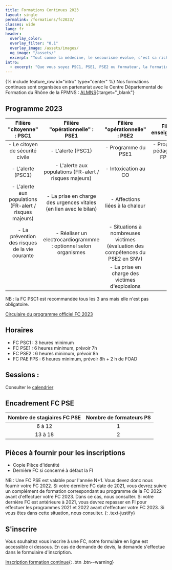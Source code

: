 ```yaml
---
title: Formations Continues 2023
layout: single
permalink: /formations/fc2023/
classes: wide
lang: fr
header:   
  overlay_color: 
  overlay_filter: "0.1"
  overlay_image: /assets/images/
  og_image: "/assets/"
  excerpt: "Tout comme la médecine, le secourisme évolue, c'est sa richesse et sa force. Quelles nouveautés pour 2023 ?"
intro:
  - excerpt: "Que vous soyez PSC1, PSE1, PSE2 ou formateur, la formation continue obligatoire (filière opérationnelle) de secourisme vous concerne. Veuillez trouver ci dessous les éléments inhérents au programme de 2023. "
---
```

{% include feature_row id="intro" type="center" %}
Nos formations continues sont organisées en partenariat avec le Centre Départemental de Formation du Rhône de la FPMNS : [ALMNS](https://www.aleaumns.com/){:target="_blank"}

## Programme 2023

| Filière "citoyenne" : PSC1 | Filière "opérationnelle" : PSE1 | Filière "opérationnelle" : PSE2 | Filière enseignement |
|:------:|:------:|:------:|:------:|
| - Le citoyen de sécurité civile | - L'alerte (PSC1) | - Programme du PSE1 | - Programme pédagogique FPMNS |
|- L'alerte (PSC1)|- L'alerte aux populations (FR-alert / risques majeurs)|- Intoxication au CO |
|- L'alerte aux populations (FR-alert / risques majeurs) |- La prise en charge des urgences vitales (en lien avec le bilan)|- Affections liées à la chaleur |
|- La prévention des risques de la vie courante|- Réaliser un electrocardiogrammme : optionnel selon organismes|- Situations à nombreuses victimes (évaluation des compétences du PSE2 en SNV)|
|||- La prise en charge des victimes d'explosions|


NB : la FC PSC1 est recommandée tous les 3 ans mais elle n'est pas obligatoire.

[Circulaire du programme officiel FC 2023](assets/doc/circulaire_FC_2023.pdf)

## Horaires
- FC PSC1 : 3 heures minimum
- FC PSE1 : 6 heures minimum, prévoir 7h
- FC PSE2 : 6 heures minimum, prévoir 8h
- FC PAE FPS : 6 heures minimum, prévoir 8h + 2 h de FOAD

## Sessions :
Consulter le [calendrier](/calendrier/)

## Encadrement FC PSE
| Nombre de stagiaires FC PSE | Nombre de formateurs PS |
|:--------:|:--------:|
| 6 à 12 | 1 |
|13 à 18 | 2 |

## Pièces à fournir pour les inscriptions
- Copie Pièce d'identité
- Dernière FC si concerné à défaut la FI

NB : Une FC PSE est valable pour l'année N+1. Vous devez donc nous fournir votre FC 2022. Si votre dernière FC date de 2021, vous devrez suivre un complément de formation correspondant au programme de la FC 2022 avant d'effectuer votre FC 2023. Dans ce cas, nous consulter. Si votre dernière FC est antérieure à 2021, vous devrez repasser en FI pour effectuer les programmes 2021 et 2022 avant d'effectuer votre FC 2023. Si vous êtes dans cette situation, nous consulter.
{: .text-justify}

## S'inscrire
Vous souhaitez vous inscrire à une FC, notre formulaire en ligne est accessible ci dessous.
En cas de demande de devis, la demande s'effectue dans le formulaire d'inscription.

[Inscription formation continue](https://framaforms.org/inscription-formation-continue-2023-lyon-sauvetage-metropole-1687033576){: .btn .btn--warning}



